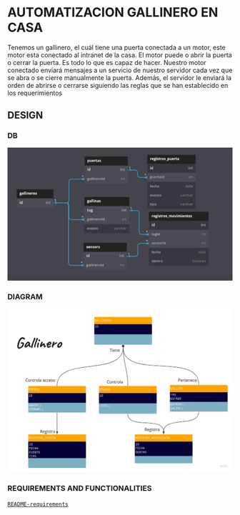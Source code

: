 # AUTOMATIZACION GALLINERO EN CASA

Tenemos un gallinero, el cuál tiene una puerta conectada a un motor, este motor esta conectado al intranet de la casa. El motor puede o abrir la puerta o cerrar la puerta. Es todo lo que es capaz de hacer. Nuestro motor conectado enviará mensajes a un servicio de nuestro servidor cada vez que se abra o se cierre manualmente la puerta. Además, el servidor le enviará la orden de abrirse o cerrarse siguiendo las reglas que se han establecido en los requerimientos

## DESIGN

### DB

![Design db](./Doc/DesignDB.png)

### DIAGRAM

![Design UML](./Doc/UML_Diagram.jpg)

### REQUIREMENTS AND FUNCTIONALITIES

[`README-requirements`](./Doc/Requerimientos.md)
